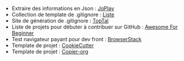 - Extraire des informations en Json : [JqPlay](https://jqplay.org/)
- Collection de template de .gitignore : [Liste](https://github.com/github/gitignore)
- Site de génération de .gitignore : [TopTal](https://www.toptal.com/developers/gitignore)
- Liste de projets pour débuter à contribuer sur GitHub : [Awesome For Beginner](https://github.com/MunGell/awesome-for-beginners)
- Test navigateur payant pour dev front : [BrowserStack](https://www.browserstack.com/)
- Template de projet : [CookieCutter](https://github.com/cookiecutter/cookiecutter)
- Template de projet : [Copier-org](https://github.com/copier-org/copier)
